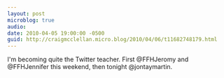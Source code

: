 ```yaml
---
layout: post
microblog: true
audio: 
date: 2010-04-05 19:00:00 -0500
guid: http://craigmcclellan.micro.blog/2010/04/06/t11682748179.html
---
```

I'm becoming quite the Twitter teacher.  First @FFHJeromy and @FFHJennifer this weekend, then tonight @jontaymartin.
